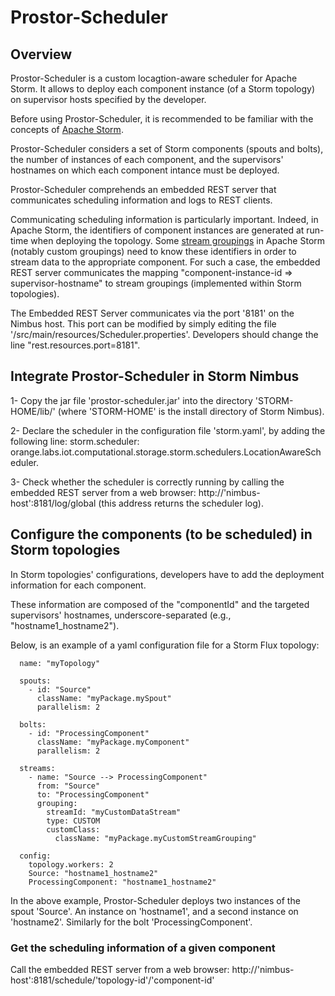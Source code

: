# Prostor-Scheduler

## Overview
Prostor-Scheduler is a custom locagtion-aware scheduler for Apache Storm. It allows to deploy each component instance (of a Storm topology) on supervisor hosts specified by the developer.

Before using Prostor-Scheduler, it is recommended to be familiar with the concepts of [Apache Storm](http://storm.apache.org/).

Prostor-Scheduler considers a set of Storm components (spouts and bolts), the number of instances of each component, and the supervisors' hostnames on which each component intance must be deployed.

Prostor-Scheduler comprehends an embedded REST server that communicates scheduling information and logs to REST clients.

Communicating scheduling information is particularly important. Indeed, in Apache Storm, the identifiers of component instances are generated at run-time when deploying the topology.  Some [stream groupings](http://storm.apache.org/releases/current/Concepts.html) in Apache Storm (notably custom groupings) need to know these identifiers in order to stream data to the appropriate component.  For such a case, the embedded REST server  communicates the mapping "component-instance-id => supervisor-hostname" to stream groupings (implemented within Storm topologies). 

The Embedded REST Server communicates via the port '8181' on the Nimbus host.  This port can be modified by simply editing the file '/src/main/resources/Scheduler.properties'. Developers should change the line "rest.resources.port=8181".


## Integrate Prostor-Scheduler in Storm Nimbus
1- Copy the jar file 'prostor-scheduler.jar' into the directory 'STORM-HOME/lib/' (where 'STORM-HOME' is the install directory of Storm Nimbus).

2- Declare the scheduler in the configuration file 'storm.yaml', by adding the following line:
 storm.scheduler: orange.labs.iot.computational.storage.storm.schedulers.LocationAwareScheduler. 

3- Check whether the scheduler is correctly running by calling the embedded REST server from a web browser: 
   http://'nimbus-host':8181/log/global  (this address returns the scheduler log).


## Configure the components (to be scheduled) in Storm topologies  
In Storm topologies' configurations, developers have to add the deployment information for each component. 

These information are composed of the "componentId" and the targeted supervisors' hostnames, underscore-separated (e.g., "hostname1_hostname2").

Below, is an example of a yaml configuration file for a Storm Flux topology:

```
  name: "myTopology"

  spouts:
    - id: "Source"
      className: "myPackage.mySpout"
      parallelism: 2

  bolts:
    - id: "ProcessingComponent"
      className: "myPackage.myComponent"
      parallelism: 2
    
  streams:
    - name: "Source --> ProcessingComponent"
      from: "Source"
      to: "ProcessingComponent"
      grouping: 
        streamId: "myCustomDataStream"
        type: CUSTOM
        customClass:
          className: "myPackage.myCustomStreamGrouping"
        
  config:
    topology.workers: 2
    Source: "hostname1_hostname2"
    ProcessingComponent: "hostname1_hostname2"
```

In the above example, Prostor-Scheduler deploys two instances of the spout 'Source'. An instance on 'hostname1', and a second instance on 'hostname2'.  Similarly for the bolt 'ProcessingComponent'.

### Get the scheduling information of a given component
Call the embedded REST server from a web browser: 
http://'nimbus-host':8181/schedule/'topology-id'/'component-id'

